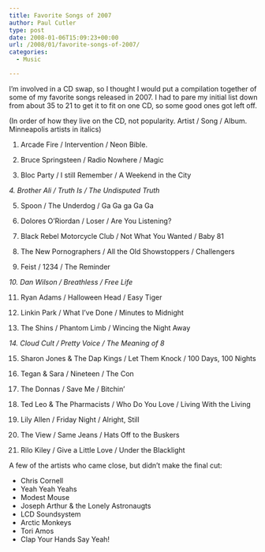 ```yaml
---
title: Favorite Songs of 2007
author: Paul Cutler
type: post
date: 2008-01-06T15:09:23+00:00
url: /2008/01/favorite-songs-of-2007/
categories:
  - Music

---
```

I&#8217;m involved in a CD swap, so I thought I would put a compilation together of some of my favorite songs released in 2007. I had to pare my initial list down from about 35 to 21 to get it to fit on one CD, so some good ones got left off.

(In order of how they live on the CD, not popularity. Artist / Song / Album. Minneapolis artists in italics)

1. Arcade Fire / Intervention / Neon Bible.
  
2. Bruce Springsteen / Radio Nowhere / Magic
  
3. Bloc Party / I still Remember / A Weekend in the City
  
_4. Brother Ali / Truth Is / The Undisputed Truth_
  
5. Spoon / The Underdog / Ga Ga ga Ga Ga
  
6. Dolores O&#8217;Riordan / Loser / Are You Listening?
  
7. Black Rebel Motorcycle Club / Not What You Wanted / Baby 81
  
8. The New Pornographers / All the Old Showstoppers / Challengers
  
9. Feist / 1234 / The Reminder
  
_10. Dan Wilson / Breathless / Free Life_
  
11. Ryan Adams / Halloween Head / Easy Tiger
  
12. Linkin Park / What I&#8217;ve Done / Minutes to Midnight
  
13. The Shins / Phantom Limb / Wincing the Night Away
  
_14. Cloud Cult / Pretty Voice / The Meaning of 8_
  
15. Sharon Jones & The Dap Kings / Let Them Knock / 100 Days, 100 Nights
  
16. Tegan & Sara / Nineteen / The Con
  
17. The Donnas / Save Me / Bitchin&#8217;
  
18. Ted Leo & The Pharmacists / Who Do You Love / Living With the Living
  
19. Lily Allen / Friday Night / Alright, Still
  
20. The View / Same Jeans / Hats Off to the Buskers
  
21. Rilo Kiley / Give a Little Love / Under the Blacklight

A few of the artists who came close, but didn&#8217;t make the final cut:

  * Chris Cornell
  * Yeah Yeah Yeahs
  * Modest Mouse
  * Joseph Arthur & the Lonely Astronaugts
  * LCD Soundsystem
  * Arctic Monkeys
  * Tori Amos
  * Clap Your Hands Say Yeah!